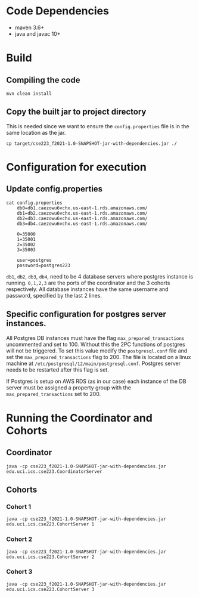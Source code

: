 # Code Dependencies
 * maven 3.6+
 * java and javac 10+

# Build
## Compiling the code
    mvn clean install

## Copy the built jar to project directory
This is needed since we want to ensure the `config.properties` file is in the same location as the jar.

    cp target/cse223_f2021-1.0-SNAPSHOT-jar-with-dependencies.jar ./


# Configuration for execution
## Update config.properties
    cat config.properties 
        db0=db1.caezowu6vchx.us-east-1.rds.amazonaws.com/
        db1=db2.caezowu6vchx.us-east-1.rds.amazonaws.com/
        db2=db3.caezowu6vchx.us-east-1.rds.amazonaws.com/
        db3=db4.caezowu6vchx.us-east-1.rds.amazonaws.com/

        0=35000
        1=35001
        2=35002
        3=35003
        
        user=postgres
        password=postgres223

`db1`, `db2`, `db3`, `db4`, need to be 4 database servers where postgres instance is running.
`0,1,2,3` are the ports of the coordinator and the 3 cohorts respectively.
All database instances have the same username and password, specified by the last 2 lines.

## Specific configuration for postgres server instances. 
All Postgres DB instances must have the flag `max_prepared_transactions` uncommented and set to 100. Without this the 2PC functions of postgres will not be triggered. 
To set this value modify the `postgresql.conf` file and set the `max_prepared_transactions` flag to 200. The file is located on a linux machine at `/etc/postgresql/12/main/postgresql.conf`.
Postgres server needs to be restarted after this flag is set.

If Postgres is setup on AWS RDS (as in our case) each instance of the DB server must be assigned a property group with the `max_prepared_transactions` set to 200.

# Running the Coordinator and Cohorts
## Coordinator
`java -cp cse223_f2021-1.0-SNAPSHOT-jar-with-dependencies.jar edu.uci.ics.cse223.CoordinatorServer`

## Cohorts
### Cohort 1
`java -cp cse223_f2021-1.0-SNAPSHOT-jar-with-dependencies.jar edu.uci.ics.cse223.CohortServer 1`
### Cohort 2
`java -cp cse223_f2021-1.0-SNAPSHOT-jar-with-dependencies.jar edu.uci.ics.cse223.CohortServer 2`
### Cohort 3
`java -cp cse223_f2021-1.0-SNAPSHOT-jar-with-dependencies.jar edu.uci.ics.cse223.CohortServer 3`

